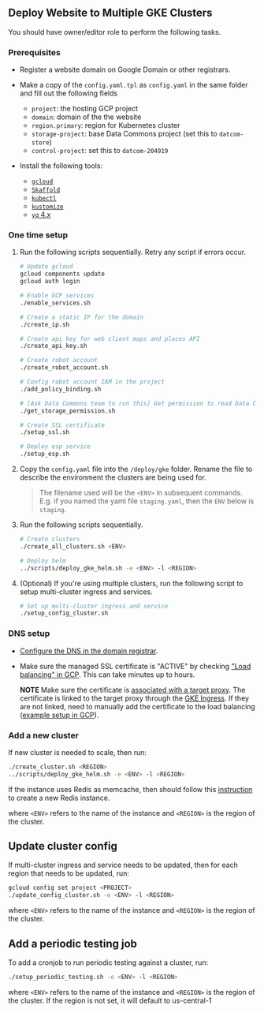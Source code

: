 ## Deploy Website to Multiple GKE Clusters

You should have owner/editor role to perform the following tasks.

### Prerequisites

- Register a website domain on Google Domain or other registrars.

- Make a copy of the `config.yaml.tpl` as `config.yaml` in the same folder and fill out the following
  fields

  - `project`: the hosting GCP project
  - `domain`: domain of the the website
  - `region.primary`: region for Kubernetes cluster
  - `storage-project`: base Data Commons project (set this to `datcom-store`)
  - `control-project`: set this to `datcom-204919`

- Install the following tools:

  - [`gcloud`](https://cloud.google.com/sdk/docs/install)
  - [`Skaffold`](https://skaffold.dev/docs/install/)
  - [`kubectl`](https://kubernetes.io/docs/tasks/tools/install-kubectl/)
  - [`kustomize`](https://kustomize.io/)
  - [`yq` 4.x](https://github.com/mikefarah/yq#install)

### One time setup

1. Run the following scripts sequentially. Retry any script if errors occur.

    ```bash
    # Update gcloud
    gcloud components update
    gcloud auth login

    # Enable GCP services
    ./enable_services.sh

    # Create a static IP for the domain
    ./create_ip.sh

    # Create api key for web client maps and places API
    ./create_api_key.sh

    # Create robot account
    ./create_robot_account.sh

    # Config robot account IAM in the project
    ./add_policy_binding.sh

    # [Ask Data Commons team to run this] Get permission to read Data Commons data
    ./get_storage_permission.sh

    # Create SSL certificate
    ./setup_ssl.sh

    # Deploy esp service
    ./setup_esp.sh
    ```

1. Copy the `config.yaml` file into the `/deploy/gke` folder. Rename
the file to describe the environment the clusters are being used for.

    > The filename used will be the `<ENV>` in subsequent commands. E.g. if you
    > named the yaml file `staging.yaml`, then the `ENV` below is `staging`.

1. Run the following scripts sequentially.
  
    ```bash
    # Create clusters
    ./create_all_clusters.sh <ENV>

    # Deploy helm
    ../scripts/deploy_gke_helm.sh -e <ENV> -l <REGION>
    ```

1. (Optional) If you're using multiple clusters, run the following script to
   setup multi-cluster ingress and services.

    ```bash
    # Set up multi-cluster ingress and service
    ./setup_config_cluster.sh
    ```

### DNS setup

- [Configure the DNS in the domain
  registrar](https://cloud.google.com/load-balancing/docs/ssl-certificates/google-managed-certs#update-dns).

- Make sure the managed SSL certificate is "ACTIVE" by checking ["Load
  balancing" in
  GCP](https://pantheon.corp.google.com/net-services/loadbalancing/advanced/sslCertificates/list?project=<PROJECT_ID>&sslCertificateTablesize=50).
  This can take minutes up to hours.

  **NOTE** Make sure the certificate is [associated with a target
  proxy](https://cloud.google.com/load-balancing/docs/ssl-certificates/troubleshooting#certificate-managed-status).
  The certificate is linked to the target proxy through the [GKE
  Ingress](mci.yaml.tpl). If they are not linked, need to manually add the
  certificate to the load balancing ([example setup in GCP](ssl.png)).

### Add a new cluster

If new cluster is needed to scale, then run:

```bash
./create_cluster.sh <REGION>
../scripts/deploy_gke_helm.sh -e <ENV> -l <REGION>
```

If the instance uses Redis as memcache, then should follow this [instruction](../docs/redis.md)
to create a new Redis instance.

where `<ENV>` refers to the name of the instance and `<REGION>` is the region of the cluster.

## Update cluster config

If multi-cluster ingress and service needs to be updated, then for each region that needs to be updated, run:

```bash
gcloud config set project <PROJECT>
./update_config_cluster.sh -e <ENV> -l <REGION>
```

where `<ENV>` refers to the name of the instance and `<REGION>` is the region of the cluster.

## Add a periodic testing job

To add a cronjob to run periodic testing against a cluster, run:

```bash
./setup_periodic_testing.sh -e <ENV> -l <REGION>
```

where `<ENV>` refers to the name of the instance and `<REGION>` is the region of the cluster.
If the region is not set, it will default to us-central-1